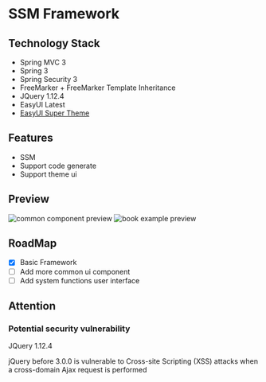 # SSM Framework

## Technology Stack
* Spring MVC 3
* Spring 3
* Spring Security 3
* FreeMarker + FreeMarker Template Inheritance
* JQuery 1.12.4
* EasyUI Latest
* [EasyUI Super Theme](https://github.com/itcodes/easyui-super-theme)

## Features
* SSM
* Support code generate
* Support theme ui

## Preview

![common component preview](https://static.xuqiang.me/public/images/140108.png)
![book example preview](https://static.xuqiang.me/public/images/140123.png)

## RoadMap
- [x] Basic Framework
- [ ] Add more common ui component
- [ ] Add system functions user interface

## Attention

### Potential security vulnerability

JQuery 1.12.4

jQuery before 3.0.0 is vulnerable to Cross-site Scripting (XSS) attacks when a cross-domain Ajax request is performed

